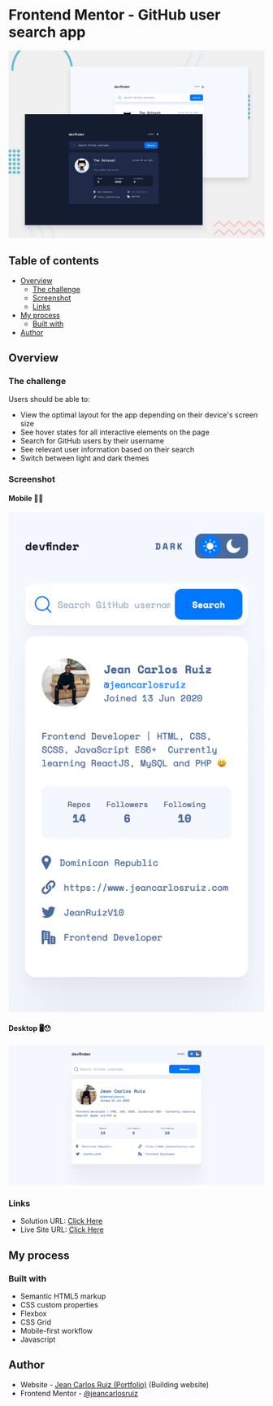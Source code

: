 # Frontend Mentor - GitHub user search app

![Design preview for the GitHub user search app coding challenge](./preview.jpg)

## Table of contents

- [Overview](#overview)
  - [The challenge](#the-challenge)
  - [Screenshot](#screenshot)
  - [Links](#links)
- [My process](#my-process)
  - [Built with](#built-with)
- [Author](#author)

## Overview

### The challenge

Users should be able to:

- View the optimal layout for the app depending on their device's screen size
- See hover states for all interactive elements on the page
- Search for GitHub users by their username
- See relevant user information based on their search
- Switch between light and dark themes

### Screenshot

#### Mobile 📲😯

![](./assets/mobile.png)

#### Desktop 🖥️😯

![](./assets/desktop.png)

### Links

- Solution URL: [Click Here](https://github.com/jeancarlosruiz/github-user-search-app)
- Live Site URL: [Click Here](https://your-live-site-url.com)

## My process

### Built with

- Semantic HTML5 markup
- CSS custom properties
- Flexbox
- CSS Grid
- Mobile-first workflow
- Javascript

## Author

- Website - [Jean Carlos Ruiz (Portfolio)](https://www.your-site.com) (Building website)
- Frontend Mentor - [@jeancarlosruiz](https://www.frontendmentor.io/profile/jeancarlosruiz)

